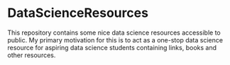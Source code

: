 # DataScienceResources
This repository contains some nice data science resources accessible to public. My primary motivation for this is to act as a one-stop data science resource for aspiring data science students containing links, books and other resources.  
